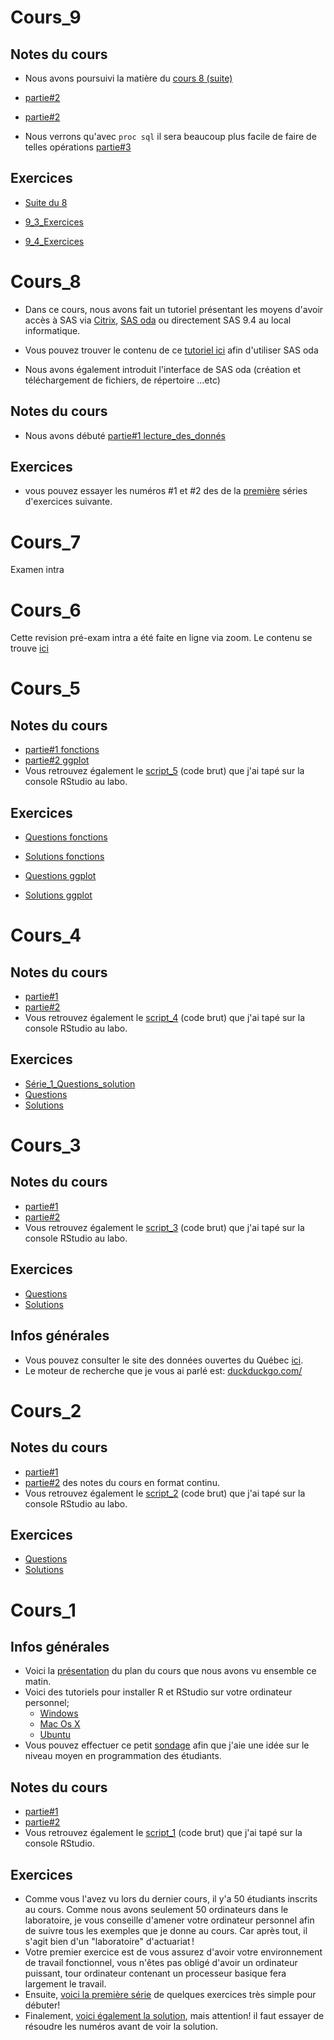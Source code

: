 # Cours_9
## Notes du cours
* Nous avons poursuivi la matière du [cours 8 (suite)](https://nbviewer.jupyter.org/github/nmeraihi/ACT3035/blob/master/HIV_2019/cours_9/9_0_1_cours_suite_8.ipynb?flush_cache=true)

* [partie#2](https://nbviewer.jupyter.org/github/nmeraihi/ACT3035/blob/master/HIV_2019/cours_9/9_1_cours.ipynb?flush_cache=true)

* [partie#2](https://nbviewer.jupyter.org/github/nmeraihi/ACT3035/blob/master/HIV_2019/cours_9/9_2_cours.ipynb?flush_cache=true)


* Nous verrons qu'avec `proc sql` il sera beaucoup plus facile de faire de telles opérations [partie#3](https://nbviewer.jupyter.org/github/nmeraihi/ACT3035/blob/master/HIV_2019/cours_9/9_3_cours.ipynb?flush_cache=true)


## Exercices
* [Suite du 8](https://nbviewer.jupyter.org/github/nmeraihi/ACT3035/blob/master/HIV_2019/cours_8/9_0_1_Exercices_du_8.ipynb?flush_cache=true)

* [9_3_Exercices](https://nbviewer.jupyter.org/github/nmeraihi/ACT3035/blob/master/HIV_2019/cours_9/9_3_Exercices.ipynb?flush_cache=true)

* [9_4_Exercices](https://nbviewer.jupyter.org/github/nmeraihi/ACT3035/blob/master/HIV_2019/cours_9/9_4_Exercices.ipynb?flush_cache=true)


# Cours_8
* Dans ce cours, nous avons fait un tutoriel présentant les moyens d'avoir accès à SAS via [Citrix](https://www.bureauvirtuel.uqam.ca/citrix/XenAppSitel/), [SAS oda](https://odamid.oda.sas.com/SASODAControlCenter) ou directement SAS 9.4 au local informatique.

* Vous pouvez trouver le contenu de ce [tutoriel ici](https://nbviewer.jupyter.org/github/nmeraihi/ACT3035/blob/master/HIV_2019/cours_8/8_0_cours_SAS_university.ipynb?flush_cache=true) afin d'utiliser SAS oda
* Nous avons également introduit l'interface de SAS oda (création et téléchargement de fichiers, de répertoire ...etc)

## Notes du cours
* Nous avons débuté [partie#1 lecture_des_donnés](https://nbviewer.jupyter.org/github/nmeraihi/ACT3035/blob/master/HIV_2019/cours_8/8_1_cours.ipynb?flush_cache=true)

## Exercices
* vous pouvez essayer les numéros #1 et #2 des de la [première](https://nbviewer.jupyter.org/github/nmeraihi/ACT3035/blob/master/HIV_2019/cours_8/8_1_Exercices.ipynb?flush_cache=true) séries d'exercices suivante.


# Cours_7
Examen intra

# Cours_6
Cette revision pré-exam intra a été faite en ligne via zoom. Le contenu se trouve [ici](https://github.com/nmeraihi/ACT3035/tree/master/HIV_2019/cours_6)


# Cours_5
## Notes du cours
* [partie#1 fonctions](https://nbviewer.jupyter.org/github/nmeraihi/ACT3035/blob/master/HIV_2019/cours_5/5_1_cours_fonctions.ipynb?flush_cache=true)
* [partie#2 ggplot](https://nbviewer.jupyter.org/github/nmeraihi/ACT3035/blob/master/HIV_2019/cours_5/5_2_cours_ggplot.ipynb?flush_cache=true)
* Vous retrouvez également le [script_5](https://nbviewer.jupyter.org/github/nmeraihi/ACT3035/blob/master/HIV_2019/cours_5/5_5_script.R) (code brut) que j'ai tapé sur la console RStudio au labo.

## Exercices
* [Questions fonctions](https://nbviewer.jupyter.org/github/nmeraihi/ACT3035/blob/master/HIV_2019/cours_5/5_3_Exercices_Questions_fonctions.ipynb?flush_cache=true)
* [Solutions fonctions](https://nbviewer.jupyter.org/github/nmeraihi/ACT3035/blob/master/HIV_2019/cours_5/5_4_Exercices_Solutions_fonctions.ipynb?flush_cache=true)

* [Questions ggplot](https://nbviewer.jupyter.org/github/nmeraihi/ACT3035/blob/master/HIV_2019/cours_5/5_3_Exercices_Questions_ggplot.ipynb?flush_cache=true)
* [Solutions ggplot](https://nbviewer.jupyter.org/github/nmeraihi/ACT3035/blob/master/HIV_2019/cours_5/5_4_Exercices_Solutions_ggplot.ipynb?flush_cache=true)




# Cours_4
## Notes du cours
* [partie#1](https://nbviewer.jupyter.org/github/nmeraihi/ACT3035/blob/master/HIV_2019/cours_4/4_1_cours_dplyr.ipynb?flush_cache=true)
* [partie#2](https://nbviewer.jupyter.org/github/nmeraihi/ACT3035/blob/master/HIV_2019/cours_4/4_2_cours_if_for.ipynb?flush_cache=true)
* Vous retrouvez également le [script_4](https://nbviewer.jupyter.org/github/nmeraihi/ACT3035/blob/master/HIV_2019/cours_4/4_5_script.R) (code brut) que j'ai tapé sur la console RStudio au labo.

## Exercices
* [Série_1_Questions_solution](https://nbviewer.jupyter.org/github/nmeraihi/ACT3035/blob/master/HIV_2019/cours_4/4_3_Exercices_Solutions_for_loop.ipynb?flush_cache=true)
* [Questions](https://nbviewer.jupyter.org/github/nmeraihi/ACT3035/blob/master/HIV_2019/cours_4/4_4_Exercices.ipynb?flush_cache=true)
* [Solutions](https://nbviewer.jupyter.org/github/nmeraihi/ACT3035/blob/master/HIV_2019/cours_4/4_4_Solutions.ipynb?flush_cache=true)


# Cours_3
## Notes du cours
* [partie#1](https://nbviewer.jupyter.org/github/nmeraihi/ACT3035/blob/master/HIV_2019/cours_3/3_1_cours.ipynb?flush_cache=true)
* [partie#2](https://nbviewer.jupyter.org/github/nmeraihi/ACT3035/blob/master/HIV_2019/cours_3/3_2_cours.ipynb?flush_cache=true)
* Vous retrouvez également le [script_3](https://nbviewer.jupyter.org/github/nmeraihi/ACT3035/blob/master/HIV_2019/cours_3/3_5_script.R) (code brut) que j'ai tapé sur la console RStudio au labo.
## Exercices
* [Questions](https://nbviewer.jupyter.org/github/nmeraihi/ACT3035/blob/master/HIV_2019/cours_3/3_3_Exercices.ipynb?flush_cache=true)
* [Solutions](https://nbviewer.jupyter.org/github/nmeraihi/ACT3035/blob/master/HIV_2019/cours_3/3_4_Solutions.ipynb?flush_cache=true)
## Infos générales
* Vous pouvez consulter le site des données ouvertes du Québec [ici](https://www.donneesquebec.ca/fr/).
* Le moteur de recherche que je vous ai parlé est: [duckduckgo.com/](https://duckduckgo.com/)



# Cours_2
## Notes du cours
* [partie#1](https://nbviewer.jupyter.org/github/nmeraihi/ACT3035/blob/master/HIV_2019/cours_2/2_1_cours.ipynb?flush_cache=true)
* [partie#2](https://nbviewer.jupyter.org/github/nmeraihi/ACT3035/blob/master/HIV_2019/cours_2/2_2_cours.ipynb?flush_cache=true) des notes du cours en format continu. 
* Vous retrouvez également le [script_2](https://nbviewer.jupyter.org/github/nmeraihi/ACT3035/blob/master/HIV_2019/cours_2/2_5_script.R) (code brut) que j'ai tapé sur la console RStudio au labo.

## Exercices
* [Questions](https://nbviewer.jupyter.org/github/nmeraihi/ACT3035/blob/master/HIV_2019/cours_2/2_3_Exercices.ipynb?flush_cache=true)
* [Solutions](https://nbviewer.jupyter.org/github/nmeraihi/ACT3035/blob/master/HIV_2019/cours_2/2_4_Solutions.ipynb?flush_cache=true)


# Cours_1

## Infos générales
* Voici la [présentation](http://nour.me/presentations/) du plan du cours que nous avons vu ensemble ce matin.
* Voici des tutoriels pour installer R et RStudio sur votre ordinateur personnel;
    * <a class="fragment" href="https://medium.com/@GalarnykMichael/install-r-and-rstudio-on-windows-5f503f708027">Windows</a>
    * <a class="fragment" href="https://medium.com/@GalarnykMichael/install-r-and-rstudio-on-mac-e911606ce4f4">Mac Os X</a><br>
    * <a class="fragment" href="https://medium.com/@GalarnykMichael/install-r-and-rstudio-on-ubuntu-12-04-14-04-16-04-b6b3107f7779">Ubuntu</a>
* Vous pouvez effectuer ce petit [sondage](https://goo.gl/forms/kDoCDxdVHP07bX2o1) afin que j'aie une idée sur le niveau moyen en programmation des étudiants.


## Notes du cours
* [partie#1](https://nbviewer.jupyter.org/github/nmeraihi/ACT3035/blob/master/HIV_2019/cours_1/1_1_cours.ipynb?flush_cache=true)
* [partie#2](https://nbviewer.jupyter.org/github/nmeraihi/ACT3035/blob/master/HIV_2019/cours_1/1_2_cours.ipynb?flush_cache=true) 
* Vous retrouvez également le [script_1](https://github.com/nmeraihi/ACT3035/blob/master/HIV_2019/cours_1/1_5_script.R) (code brut) que j'ai tapé sur la console RStudio.

## Exercices
* Comme vous l'avez vu lors du dernier cours, il y'a 50 étudiants inscrits au cours. Comme nous avons seulement 50 ordinateurs dans le laboratoire, je vous conseille d'amener votre ordinateur personnel afin de suivre tous les exemples que je donne au cours. Car après tout, il s'agit bien d'un "laboratoire" d'actuariat !
* Votre premier exercice est de vous assurez d'avoir votre environnement de travail fonctionnel, vous n'êtes pas obligé d'avoir un ordinateur puissant, tour ordinateur contenant un processeur basique fera largement le travail.
* Ensuite, [voici la première série](https://nbviewer.jupyter.org/github/nmeraihi/ACT3035/blob/master/HIV_2019/cours_1/1_3_Exercices_vecteurs.ipynb?flush_cache=true) de quelques exercices très simple pour débuter!
* Finalement, [voici également la solution](https://nbviewer.jupyter.org/github/nmeraihi/ACT3035/blob/master/HIV_2019/cours_1/1_4_Exercices_vecteurs-solutions.ipynb?flush_cache=true), mais attention! il faut essayer de résoudre les numéros avant de voir la solution.

